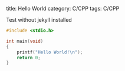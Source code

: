 title: Hello World
category: C/CPP
tags: C/CPP


Test without jekyll installed 

```c
#include <stdio.h>

int main(void)
{
	printf("Hello World!\n");
	return 0;
}
```

